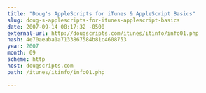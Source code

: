 ```yaml
---
title: "Doug's AppleScripts for iTunes & AppleScript Basics"
slug: doug-s-applescripts-for-itunes-applescript-basics
date: 2007-09-14 08:17:32 -0500
external-url: http://dougscripts.com/itunes/itinfo/info01.php
hash: 4e70aeaba1a7133867584b81c4608753
year: 2007
month: 09
scheme: http
host: dougscripts.com
path: /itunes/itinfo/info01.php

---
```



